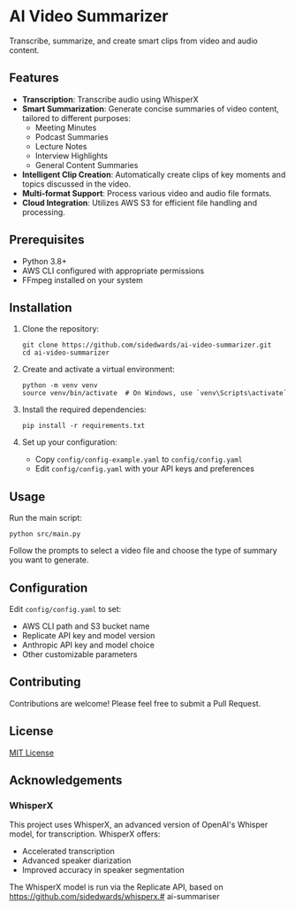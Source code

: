 # AI Video Summarizer

Transcribe, summarize, and create smart clips from video and audio content.

## Features

- **Transcription**: Transcribe audio using WhisperX
- **Smart Summarization**: Generate concise summaries of video content, tailored to different purposes:
  - Meeting Minutes
  - Podcast Summaries
  - Lecture Notes
  - Interview Highlights
  - General Content Summaries
- **Intelligent Clip Creation**: Automatically create clips of key moments and topics discussed in the video.
- **Multi-format Support**: Process various video and audio file formats.
- **Cloud Integration**: Utilizes AWS S3 for efficient file handling and processing.

## Prerequisites

- Python 3.8+
- AWS CLI configured with appropriate permissions
- FFmpeg installed on your system

## Installation

1. Clone the repository:
   ```
   git clone https://github.com/sidedwards/ai-video-summarizer.git
   cd ai-video-summarizer
   ```

2. Create and activate a virtual environment:
   ```
   python -m venv venv
   source venv/bin/activate  # On Windows, use `venv\Scripts\activate`
   ```

3. Install the required dependencies:
   ```
   pip install -r requirements.txt
   ```

4. Set up your configuration:
   - Copy `config/config-example.yaml` to `config/config.yaml`
   - Edit `config/config.yaml` with your API keys and preferences

## Usage

Run the main script:

```
python src/main.py
```

Follow the prompts to select a video file and choose the type of summary you want to generate.

## Configuration

Edit `config/config.yaml` to set:

- AWS CLI path and S3 bucket name
- Replicate API key and model version
- Anthropic API key and model choice
- Other customizable parameters

## Contributing

Contributions are welcome! Please feel free to submit a Pull Request.

## License

[MIT License](LICENSE)

## Acknowledgements

### WhisperX

This project uses WhisperX, an advanced version of OpenAI's Whisper model, for transcription. WhisperX offers:

- Accelerated transcription
- Advanced speaker diarization
- Improved accuracy in speaker segmentation

The WhisperX model is run via the Replicate API, based on https://github.com/sidedwards/whisperx.#   a i - s u m m a r i s e r  
 